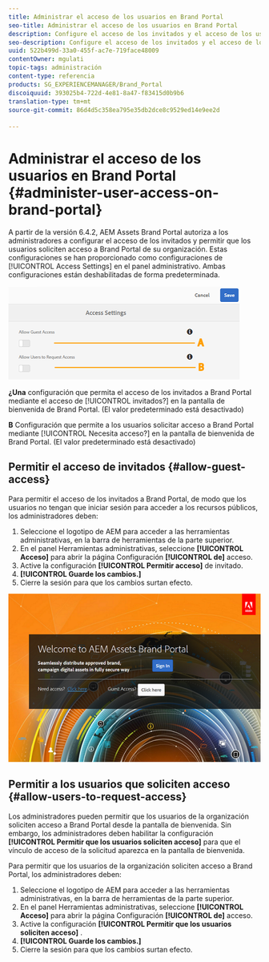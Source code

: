 ```yaml
---
title: Administrar el acceso de los usuarios en Brand Portal
seo-title: Administrar el acceso de los usuarios en Brand Portal
description: Configure el acceso de los invitados y el acceso de los usuarios nuevos en el portal de marca.
seo-description: Configure el acceso de los invitados y el acceso de los usuarios nuevos en el portal de marca.
uuid: 522b499d-33a0-455f-ac7e-719face48009
contentOwner: mgulati
topic-tags: administración
content-type: referencia
products: SG_EXPERIENCEMANAGER/Brand_Portal
discoiquuid: 393025b4-722d-4e81-8a47-f83415d0b9b6
translation-type: tm+mt
source-git-commit: 86d4d5c358ea795e35db2dce8c9529ed14e9ee2d

---
```



# Administrar el acceso de los usuarios en Brand Portal {#administer-user-access-on-brand-portal}

A partir de la versión 6.4.2, AEM Assets Brand Portal autoriza a los administradores a configurar el acceso de los invitados y permitir que los usuarios soliciten acceso a Brand Portal de su organización. Estas configuraciones se han proporcionado como configuraciones de [!UICONTROL Access Settings] en el panel administrativo. Ambas configuraciones están deshabilitadas de forma predeterminada.

![](assets/access-configs.png)

**¿Una** configuración que permita el acceso de los invitados a Brand Portal mediante el acceso de [!UICONTROL invitados?] en la pantalla de bienvenida de Brand Portal. (El valor predeterminado está desactivado)

**B** Configuración que permite a los usuarios solicitar acceso a Brand Portal mediante [!UICONTROL Necesita acceso?] en la pantalla de bienvenida de Brand Portal. (El valor predeterminado está desactivado)

## Permitir el acceso de invitados {#allow-guest-access}

Para permitir el acceso de los invitados a Brand Portal, de modo que los usuarios no tengan que iniciar sesión para acceder a los recursos públicos, los administradores deben:

1. Seleccione el logotipo de AEM para acceder a las herramientas administrativas, en la barra de herramientas de la parte superior.
1. En el panel Herramientas administrativas, seleccione **[!UICONTROL Acceso]** para abrir la página Configuración **[!UICONTROL de]** acceso.
1. Active la configuración **[!UICONTROL Permitir acceso]** de invitado.
1. **[!UICONTROL Guarde los cambios.]**
1. Cierre la sesión para que los cambios surtan efecto.

![](assets/bp-welcome-screen.png)

## Permitir a los usuarios que soliciten acceso {#allow-users-to-request-access}

Los administradores pueden permitir que los usuarios de la organización soliciten acceso a Brand Portal desde la pantalla de bienvenida. Sin embargo, los administradores deben habilitar la configuración **[!UICONTROL Permitir que los usuarios soliciten acceso]** para que el vínculo de acceso de la solicitud aparezca en la pantalla de bienvenida.

Para permitir que los usuarios de la organización soliciten acceso a Brand Portal, los administradores deben:

1. Seleccione el logotipo de AEM para acceder a las herramientas administrativas, en la barra de herramientas de la parte superior.
1. En el panel Herramientas administrativas, seleccione **[!UICONTROL Acceso]** para abrir la página Configuración **[!UICONTROL de]** acceso.
1. Active la configuración **[!UICONTROL Permitir que los usuarios soliciten acceso]** .
1. **[!UICONTROL Guarde los cambios.]**
1. Cierre la sesión para que los cambios surtan efecto.
